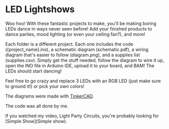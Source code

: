 # LED Lightshows

Woo hoo! With these fantastic projects to make, you'll be making boring LEDs dance in ways never seen before! Add your finished products to dance parties, mood lighting (or even your ceiling fan?), and more!

Each folder is a different project. Each one includes the code ({project_name}.ino), a schematic diagram (schematic.pdf), a wiring diagram that's easier to follow (diagram.png), and a supplies list (supplies.csv). Simply get the stuff needed, follow the diagram to wire it up, open the INO file in Arduino IDE, upload it to your board, and BAM! The LEDs should start dancing!

Feel free to go crazy and replace 3 LEDs with an RGB LED (just make sure to ground it!) or pick your own colors!

The diagrams were made with [TinkerCAD](https://www.tinkercad.com).

The code was all done by me.

If you watched my video, Light Party Circuits, you're probably looking for [Simple Show](Simple show).
